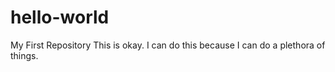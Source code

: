 # hello-world
My First Repository
This is okay. I can do this because I can do a plethora of things.
